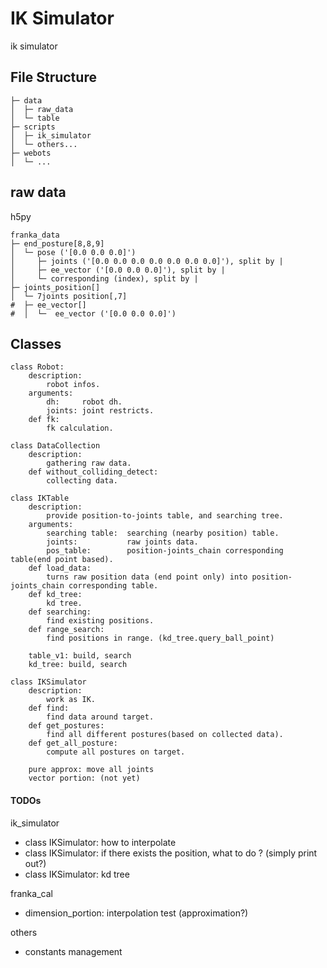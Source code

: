 # IK Simulator
ik simulator

## File Structure
```
├─ data  
│  ├─ raw_data  
│  └─ table  
├─ scripts  
│  ├─ ik_simulator  
│  └─ others...  
├─ webots  
│  └─ ...  
```

## raw data
h5py
```
franka_data
├─ end_posture[8,8,9]
│  └─ pose ('[0.0 0.0 0.0]')
│     ├─ joints ('[0.0 0.0 0.0 0.0 0.0 0.0 0.0]'), split by |
│     ├─ ee_vector ('[0.0 0.0 0.0]'), split by |
│     └─ corresponding (index), split by |
├─ joints_position[]
│  └─ 7joints position[,7]  
#  ├─ ee_vector[]
#  │  └─  ee_vector ('[0.0 0.0 0.0]')
```

## Classes
```
class Robot:
    description:
        robot infos.
    arguments:
        dh:     robot dh.
        joints: joint restricts.
    def fk:
        fk calculation.

class DataCollection
    description:
        gathering raw data.
    def without_colliding_detect:
        collecting data.

class IKTable
    description:
        provide position-to-joints table, and searching tree.
    arguments:
        searching table:  searching (nearby position) table.
        joints:           raw joints data.
        pos_table:        position-joints_chain corresponding table(end point based).
    def load_data:
        turns raw position data (end point only) into position-joints_chain corresponding table.
    def kd_tree:
        kd tree.
    def searching:
        find existing positions.
    def range_search:
        find positions in range. (kd_tree.query_ball_point)

    table_v1: build, search
    kd_tree: build, search

class IKSimulator
    description:
        work as IK.
    def find:
        find data around target.
    def get_postures:
        find all different postures(based on collected data).
    def get_all_posture:
        compute all postures on target.

    pure approx: move all joints
    vector portion: (not yet)

```

#### TODOs
ik_simulator
- class IKSimulator: how to interpolate
- class IKSimulator: if there exists the position, what to do ? (simply print out?)
- class IKSimulator: kd tree

franka_cal
- dimension_portion: interpolation test (approximation?)

others
- constants management
